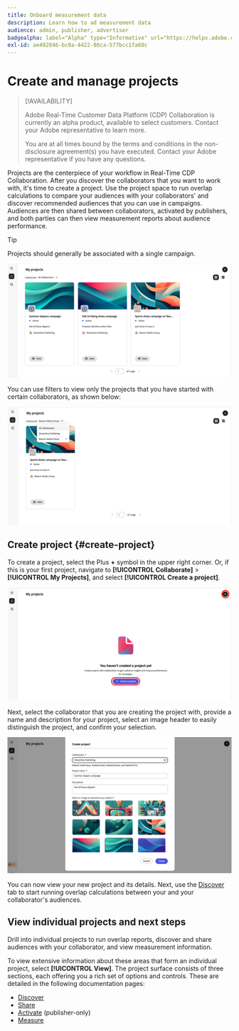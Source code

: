 ```yaml
---
title: Onboard measurement data
description: Learn how to ad measurement data
audience: admin, publisher, advertiser
badgealpha: label="Alpha" type="Informative" url="https://helpx.adobe.com/legal/product-descriptions/real-time-customer-data-platform-b2b-edition-prime-and-ultimate-packages.html newtab=true"
exl-id: ae492846-bc0a-4422-86ca-577bcc1fa60c
---
```

# Create and manage projects

>[!AVAILABILITY]
>
>Adobe Real-Time Customer Data Platform (CDP) Collaboration is currently an alpha product, available to select customers. Contact your Adobe representative to learn more.
>
>You are at all times bound by the terms and conditions in the non-disclosure agreement(s) you have executed. Contact your Adobe representative if you have any questions.

Projects are the centerpiece of your workflow in Real-Time CDP Collaboration. After you discover the collaborators that you want to work with, it's time to create a project. Use the project space to run overlap calculations to compare your audiences with your collaborators' and discover recommended audiences that you can use in campaigns. Audiences are then shared between collaborators, activated by publishers, and both parties can then view measurement reports about audience performance.

>[!TIP]
>
>Projects should generally be associated with a single campaign.

![View of all projects, unfiltered.](/help/assets/collaborate/manage-view-projects/projects-overview-page.png)

You can use filters to view only the projects that you have started with certain collaborators, as shown below:

![Filtered view of projects with a single collaborator.](/help/assets/collaborate/manage-view-projects/filtered-project-view.png)

## Create project {#create-project}

To create a project, select the Plus **+** symbol in the upper right corner. Or, if this is your first project, navigate to **[!UICONTROL Collaborate]** > **[!UICONTROL My Projects]**, and select **[!UICONTROL Create a project]**.

![Select plus symbol or Create a project to set up a new project.](/help/assets/collaborate/manage-view-projects/create-project.png)

Next, select the collaborator that you are creating the project with, provide a name and description for your project, select an image header to easily distinguish the project, and confirm your selection.

![Required options to set up a new project](/help/assets/collaborate/manage-view-projects/create-project-required-info.png)

You can now view your new project and its details. Next, use the [Discover](/help/guide/collaborate/discover.md) tab to start running overlap calculations between your and your collaborator's audiences.

## View individual projects and next steps

Drill into individual projects to run overlap reports, discover and share audiences with your collaborator, and view measurement information.

To view extensive information about these areas that form an individual project, select **[!UICONTROL View]**. The project surface consists of three sections, each offering you a rich set of options and controls. These are detailed in the following documentation pages:

* [Discover](/help/guide/collaborate/discover.md)
* [Share](/help/guide/collaborate/share.md)
* [Activate](/help/guide/collaborate/activate.md) (publisher-only)
* [Measure](/help/guide/collaborate/measure.md)
